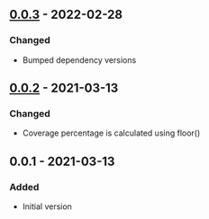 ## [0.0.3] - 2022-02-28
### Changed
- Bumped dependency versions

## [0.0.2] - 2021-03-13
### Changed
- Coverage percentage is calculated using floor()

## 0.0.1 - 2021-03-13
### Added
- Initial version

[0.0.3]: https://github.com/f3ath/check-coverage/compare/0.0.2...0.0.3
[0.0.2]: https://github.com/f3ath/check-coverage/compare/0.0.1...0.0.2